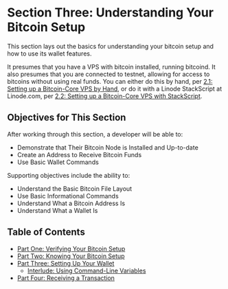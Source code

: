 # Section Three: Understanding Your Bitcoin Setup

This section lays out the basics for understanding your bitcoin setup and how to use its wallet features.

It presumes that you have a VPS with bitcoin installed, running bitcoind. It also presumes that you are connected to testnet, allowing for access to bitcoins without using real funds. You can either do this by hand, per [2.1: Setting up a Bitcoin-Core VPS by Hand](./2_1_Setting_Up_a_Bitcoin-Core_VPS_by_Hand.md), or do it with a Linode StackScript at Linode.com, per [2.2: Setting up a Bitcoin-Core VPS with StackScript](./2_2_Setting_Up_a_Bitcoin-Core_VPS_with_StackScript.md).

## Objectives for This Section

After working through this section, a developer will be able to:

   * Demonstrate that Their Bitcoin Node is Installed and Up-to-date
   * Create an Address to Receive Bitcoin Funds
   * Use Basic Wallet Commands
   
Supporting objectives include the ability to:

   * Understand the Basic Bitcoin File Layout
   * Use Basic Informational Commands
   * Understand What a Bitcoin Address Is
   * Understand What a Wallet Is
   
## Table of Contents

* [Part One: Verifying Your Bitcoin Setup](3_1_Verifying_Your_Bitcoin_Setup.md)
* [Part Two: Knowing Your Bitcoin Setup](3_2_Knowing_Your_Bitcoin_Setup.md)
* [Part Three: Setting Up Your Wallet](3_3_Setting_Up_Your_Wallet.md)
   * [Interlude: Using Command-Line Variables](3_3__Using_Command-Line_Variables.md)
* [Part Four: Receiving a Transaction](3_4_Receiving_a_Transaction.md)

